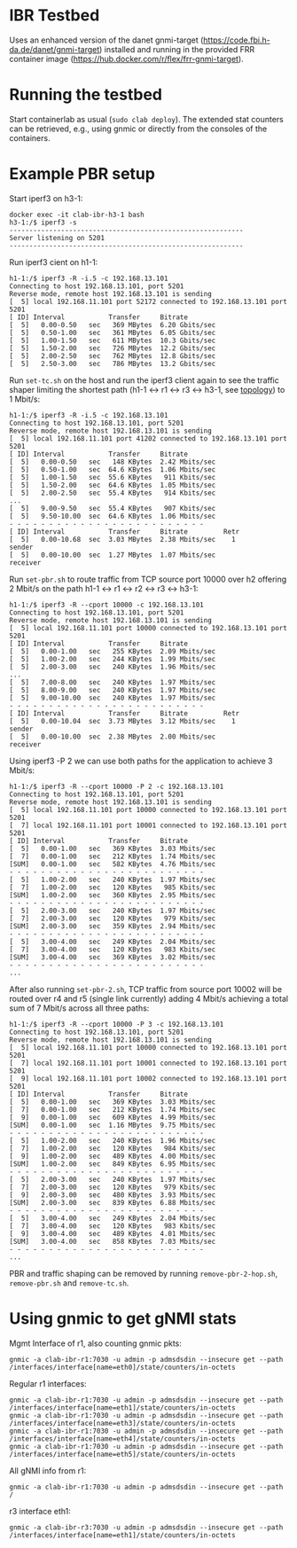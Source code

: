 # IBR Testbed
Uses an enhanced version of the danet gnmi-target (https://code.fbi.h-da.de/danet/gnmi-target) installed and running in the provided FRR container image (https://hub.docker.com/r/flex/frr-gnmi-target).

# Running the testbed
Start containerlab as usual (`sudo clab deploy`). The extended stat counters can be retrieved, e.g., using gnmic or directly from the consoles of the containers.

# Example PBR setup

Start iperf3 on h3-1:
```
docker exec -it clab-ibr-h3-1 bash
h3-1:/$ iperf3 -s
-----------------------------------------------------------
Server listening on 5201
-----------------------------------------------------------
```

Run iperf3 cient on h1-1:
```
h1-1:/$ iperf3 -R -i.5 -c 192.168.13.101
Connecting to host 192.168.13.101, port 5201
Reverse mode, remote host 192.168.13.101 is sending
[  5] local 192.168.11.101 port 52172 connected to 192.168.13.101 port 5201
[ ID] Interval           Transfer     Bitrate
[  5]   0.00-0.50   sec   369 MBytes  6.20 Gbits/sec
[  5]   0.50-1.00   sec   361 MBytes  6.05 Gbits/sec
[  5]   1.00-1.50   sec   611 MBytes  10.3 Gbits/sec
[  5]   1.50-2.00   sec   726 MBytes  12.2 Gbits/sec
[  5]   2.00-2.50   sec   762 MBytes  12.8 Gbits/sec
[  5]   2.50-3.00   sec   786 MBytes  13.2 Gbits/sec
```

Run `set-tc.sh` on the host and run the iperf3 client again to see the traffic shaper limiting the shortest path (h1-1 <-> r1 <-> r3 <-> h3-1, see [topology](viewport-containerlab-ibr.svg)) to 1 Mbit/s:
```
h1-1:/$ iperf3 -R -i.5 -c 192.168.13.101
Connecting to host 192.168.13.101, port 5201
Reverse mode, remote host 192.168.13.101 is sending
[  5] local 192.168.11.101 port 41202 connected to 192.168.13.101 port 5201
[ ID] Interval           Transfer     Bitrate
[  5]   0.00-0.50   sec   148 KBytes  2.42 Mbits/sec
[  5]   0.50-1.00   sec  64.6 KBytes  1.06 Mbits/sec
[  5]   1.00-1.50   sec  55.6 KBytes   911 Kbits/sec
[  5]   1.50-2.00   sec  64.6 KBytes  1.05 Mbits/sec
[  5]   2.00-2.50   sec  55.4 KBytes   914 Kbits/sec
...
[  5]   9.00-9.50   sec  55.4 KBytes   907 Kbits/sec
[  5]   9.50-10.00  sec  64.6 KBytes  1.06 Mbits/sec
- - - - - - - - - - - - - - - - - - - - - - - - -
[ ID] Interval           Transfer     Bitrate         Retr
[  5]   0.00-10.68  sec  3.03 MBytes  2.38 Mbits/sec    1             sender
[  5]   0.00-10.00  sec  1.27 MBytes  1.07 Mbits/sec                  receiver
```

Run `set-pbr.sh` to route traffic from TCP source port 10000 over h2 offering 2 Mbit/s on the path h1-1 <-> r1 <-> r2 <-> r3 <-> h3-1:
```
h1-1:/$ iperf3 -R --cport 10000 -c 192.168.13.101
Connecting to host 192.168.13.101, port 5201
Reverse mode, remote host 192.168.13.101 is sending
[  5] local 192.168.11.101 port 10000 connected to 192.168.13.101 port 5201
[ ID] Interval           Transfer     Bitrate
[  5]   0.00-1.00   sec   255 KBytes  2.09 Mbits/sec
[  5]   1.00-2.00   sec   244 KBytes  1.99 Mbits/sec
[  5]   2.00-3.00   sec   240 KBytes  1.96 Mbits/sec
...
[  5]   7.00-8.00   sec   240 KBytes  1.97 Mbits/sec
[  5]   8.00-9.00   sec   240 KBytes  1.97 Mbits/sec
[  5]   9.00-10.00  sec   240 KBytes  1.97 Mbits/sec
- - - - - - - - - - - - - - - - - - - - - - - - -
[ ID] Interval           Transfer     Bitrate         Retr
[  5]   0.00-10.04  sec  3.73 MBytes  3.12 Mbits/sec    1             sender
[  5]   0.00-10.00  sec  2.38 MBytes  2.00 Mbits/sec                  receiver
```

Using iperf3 -P 2 we can use both paths for the application to achieve 3 Mbit/s:
```
h1-1:/$ iperf3 -R --cport 10000 -P 2 -c 192.168.13.101
Connecting to host 192.168.13.101, port 5201
Reverse mode, remote host 192.168.13.101 is sending
[  5] local 192.168.11.101 port 10000 connected to 192.168.13.101 port 5201
[  7] local 192.168.11.101 port 10001 connected to 192.168.13.101 port 5201
[ ID] Interval           Transfer     Bitrate
[  5]   0.00-1.00   sec   369 KBytes  3.03 Mbits/sec
[  7]   0.00-1.00   sec   212 KBytes  1.74 Mbits/sec
[SUM]   0.00-1.00   sec   582 KBytes  4.76 Mbits/sec
- - - - - - - - - - - - - - - - - - - - - - - - -
[  5]   1.00-2.00   sec   240 KBytes  1.97 Mbits/sec
[  7]   1.00-2.00   sec   120 KBytes   985 Kbits/sec
[SUM]   1.00-2.00   sec   360 KBytes  2.95 Mbits/sec
- - - - - - - - - - - - - - - - - - - - - - - - -
[  5]   2.00-3.00   sec   240 KBytes  1.97 Mbits/sec
[  7]   2.00-3.00   sec   120 KBytes   979 Kbits/sec
[SUM]   2.00-3.00   sec   359 KBytes  2.94 Mbits/sec
- - - - - - - - - - - - - - - - - - - - - - - - -
[  5]   3.00-4.00   sec   249 KBytes  2.04 Mbits/sec
[  7]   3.00-4.00   sec   120 KBytes   983 Kbits/sec
[SUM]   3.00-4.00   sec   369 KBytes  3.02 Mbits/sec
- - - - - - - - - - - - - - - - - - - - - - - - -
...
```

After also running `set-pbr-2.sh`, TCP traffic from source port 10002 will be routed over r4 and r5 (single link currently) adding 4 Mbit/s achieving a total sum of 7 Mbit/s across all three paths:
```
h1-1:/$ iperf3 -R --cport 10000 -P 3 -c 192.168.13.101
Connecting to host 192.168.13.101, port 5201
Reverse mode, remote host 192.168.13.101 is sending
[  5] local 192.168.11.101 port 10000 connected to 192.168.13.101 port 5201
[  7] local 192.168.11.101 port 10001 connected to 192.168.13.101 port 5201
[  9] local 192.168.11.101 port 10002 connected to 192.168.13.101 port 5201
[ ID] Interval           Transfer     Bitrate
[  5]   0.00-1.00   sec   369 KBytes  3.03 Mbits/sec
[  7]   0.00-1.00   sec   212 KBytes  1.74 Mbits/sec
[  9]   0.00-1.00   sec   609 KBytes  4.99 Mbits/sec
[SUM]   0.00-1.00   sec  1.16 MBytes  9.75 Mbits/sec
- - - - - - - - - - - - - - - - - - - - - - - - -
[  5]   1.00-2.00   sec   240 KBytes  1.96 Mbits/sec
[  7]   1.00-2.00   sec   120 KBytes   984 Kbits/sec
[  9]   1.00-2.00   sec   489 KBytes  4.00 Mbits/sec
[SUM]   1.00-2.00   sec   849 KBytes  6.95 Mbits/sec
- - - - - - - - - - - - - - - - - - - - - - - - -
[  5]   2.00-3.00   sec   240 KBytes  1.97 Mbits/sec
[  7]   2.00-3.00   sec   120 KBytes   979 Kbits/sec
[  9]   2.00-3.00   sec   480 KBytes  3.93 Mbits/sec
[SUM]   2.00-3.00   sec   839 KBytes  6.88 Mbits/sec
- - - - - - - - - - - - - - - - - - - - - - - - -
[  5]   3.00-4.00   sec   249 KBytes  2.04 Mbits/sec
[  7]   3.00-4.00   sec   120 KBytes   983 Kbits/sec
[  9]   3.00-4.00   sec   489 KBytes  4.01 Mbits/sec
[SUM]   3.00-4.00   sec   858 KBytes  7.03 Mbits/sec
- - - - - - - - - - - - - - - - - - - - - - - - -
...
```

PBR and traffic shaping can be removed by running `remove-pbr-2-hop.sh`, `remove-pbr.sh` and `remove-tc.sh`.

# Using gnmic to get gNMI stats

Mgmt Interface of r1, also counting gnmic pkts:
```
gnmic -a clab-ibr-r1:7030 -u admin -p admsdsdin --insecure get --path /interfaces/interface[name=eth0]/state/counters/in-octets
```

Regular r1 interfaces:
```
gnmic -a clab-ibr-r1:7030 -u admin -p admsdsdin --insecure get --path /interfaces/interface[name=eth1]/state/counters/in-octets
gnmic -a clab-ibr-r1:7030 -u admin -p admsdsdin --insecure get --path /interfaces/interface[name=eth3]/state/counters/in-octets
gnmic -a clab-ibr-r1:7030 -u admin -p admsdsdin --insecure get --path /interfaces/interface[name=eth4]/state/counters/in-octets
gnmic -a clab-ibr-r1:7030 -u admin -p admsdsdin --insecure get --path /interfaces/interface[name=eth5]/state/counters/in-octets
```

All gNMI info from r1:
```
gnmic -a clab-ibr-r1:7030 -u admin -p admsdsdin --insecure get --path /
```

r3 interface eth1:
```
gnmic -a clab-ibr-r3:7030 -u admin -p admsdsdin --insecure get --path /interfaces/interface[name=eth1]/state/counters/in-octets
```
